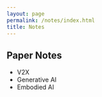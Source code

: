 ```yaml
---
layout: page
permalink: /notes/index.html
title: Notes
---
```


## Paper Notes

- V2X
- Generative AI
- Embodied AI

<br>

